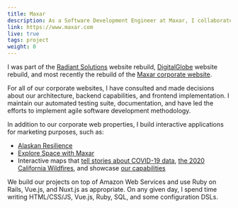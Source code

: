 ```yaml
---
title: Maxar
description: As a Software Development Engineer at Maxar, I collaborate with a team of developers, designers, and marketers to build corporate websites, marketing assets, interactive product demonstrations, and internal tools.
link: https://www.maxar.com 
live: true
tags: project
weight: 0
---
```


I was part of the [Radiant Solutions](https://www.radiantsolutions.com/) website rebuild, [DigitalGlobe](https://www.digitalglobe.com/) website rebuild, and most recently the rebuild of the [Maxar corporate website](https://www.maxar.com/). 

For all of our corporate websites, I have consulted and made decisions about our architecture, backend capabilities, and frontend implementation. I maintain our automated testing suite, documentation, and have led the efforts to implement agile software development methodology. 

In addition to our corporate web properties, I build interactive applications for marketing purposes, such as: 

* [Alaskan Resilience](https://microsites.maxar.com/alaskan-resilience/)
* [Explore Space with Maxar](https://explorespace.maxar.com)
* Interactive maps that [tell stories about COVID-19 data](https://microsites.maxar.com/human-landscapes/), [the 2020 California Wildfires](https://microsites.maxar.com/2020-california-wildfires/), and showcase [our capabilities](https://microsites.digitalglobe.com/interactive/footprints-coverage/)

We build our projects on top of Amazon Web Services and use Ruby on Rails, Vue.js, and Nuxt.js as appropriate. On any given day, I spend time writing HTML/CSS/JS, Vue.js, Ruby, SQL, and some configuration DSLs. 